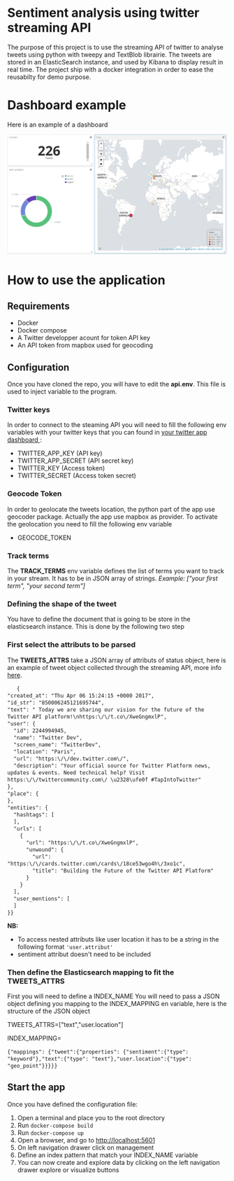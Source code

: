 # Sentiment analysis using twitter streaming API

The purpose of this project is to use the streaming API of twitter to analyse tweets using python with tweepy and TextBlob librairie.
The tweets are stored in an ElasticSearch instance, and used by Kibana to display result in real time.
The project ship with a docker integration in order to ease the reusabilty for demo purpose.
# Dashboard example
Here is an example of a dashboard

![PetitionIndex](dashboard.PNG)

# How to use the application



## Requirements

- Docker
- Docker compose
- A Twitter developper acount for token API key
- An API token from mapbox used for geocoding 

## Configuration
Once you have cloned the repo, you will have to edit the **api.env**. This file is used to inject variable to the program.
### Twitter keys
In order to connect to the steaming API you will need to fill the following env variables with your twitter keys that you can found in [your twitter app dashboard ](https://developer.twitter.com/en/apps):
- TWITTER_APP_KEY (API key)
- TWITTER_APP_SECRET (API secret key)
- TWITTER_KEY (Access token)
- TWITTER_SECRET (Access token secret)

### Geocode Token
In order to geolocate the tweets location, the python part of the app use geocoder package. Actually the app use mapbox as provider.  To activate the geolocation you need to fill the following env variable
 - GEOCODE_TOKEN


### Track terms
The **TRACK_TERMS** env variable defines the list of terms you want to track in your stream. It has to be in JSON array of strings.
*Example: ["your first term", "your second term"]*

### Defining the shape of the tweet 
You have to define the document that is going to be store in the elasticsearch instance. This is done by the following two step



### First select the attributs to be parsed
The **TWEETS_ATTRS** take a JSON array of attributs of status object, here is an example of tweet object collected through the streaming API, more info [here](https://developer.twitter.com/en/docs/tweets/data-dictionary/overview/tweet-object).
 
  

       {
    "created_at": "Thu Apr 06 15:24:15 +0000 2017",
    "id_str": "850006245121695744",
    "text": " Today we are sharing our vision for the future of the Twitter API platform!\nhttps:\/\/t.co\/XweGngmxlP",
    "user": {
      "id": 2244994945,
      "name": "Twitter Dev",
      "screen_name": "TwitterDev",
      "location": "Paris",
      "url": "https:\/\/dev.twitter.com\/",
      "description": "Your official source for Twitter Platform news, updates & events. Need technical help? Visit https:\/\/twittercommunity.com\/ \u2328\ufe0f #TapIntoTwitter"
    },
    "place": {   
    },
    "entities": {
      "hashtags": [      
      ],
      "urls": [
        {
          "url": "https:\/\/t.co\/XweGngmxlP",
          "unwound": {
            "url": "https:\/\/cards.twitter.com\/cards\/18ce53wgo4h\/3xo1c",
            "title": "Building the Future of the Twitter API Platform"
          }
        }
      ],
      "user_mentions": [     
      ]
    }}

  **NB:**
  

 - To access nested attributs like user location it has to be a string in the following format `'user.attribut'`
 - sentiment attribut doesn't need to be included


### Then define the Elasticsearch mapping to fit the TWEETS_ATTRS

First you will need to define a INDEX_NAME
You will need to pass a JSON object defining you mapping to the INDEX_MAPPING en variable, here is the structure of the JSON object

TWEETS_ATTRS=["text","user.location"]

 INDEX_MAPPING=

    {"mappings": {"tweet":{"properties": {"sentiment":{"type": "keyword"},"text":{"type": "text"},"user.location":{"type": "geo_point"}}}}}


## Start the app

Once you have defined the configuration file:

1. Open a terminal and place you to the root directory
2. Run `docker-compose build`
3. Run `docker-compose up`
4. Open a browser, and go to [http://localhost:5601](http://localhost:5601/)
5. On left navigation drawer click on management
6. Define an index pattern that match your INDEX_NAME variable
7. You can now create and explore data by clicking on the left navigation drawer explore or visualize buttons